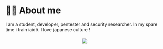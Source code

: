 # 🐱‍👤 About me

I am a student, developer, pentester and security researcher. In my spare time i train iaidô. I love japanese culture !


<h4 align="center"><img src="https://github-readme-stats.vercel.app/api?username=andnorack&show_icons=true&theme=tokyonight" /></h4>
